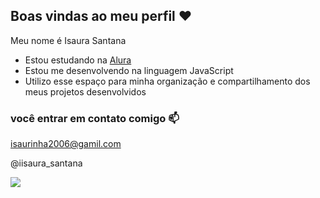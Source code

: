 ## Boas vindas ao meu perfil ❤️

Meu nome é Isaura Santana

- Estou estudando na [Alura](https://www.alura.com.br)
- Estou me desenvolvendo na linguagem JavaScript
- Utilizo esse espaço para minha organização e compartilhamento dos meus projetos desenvolvidos 

### você entrar em contato comigo 📫

isaurinha2006@gamil.com

@iisaura_santana

![](https://media1.tenor.com/m/TOTUQQzpyWYAAAAC/marie-the-aristocats.gif)
